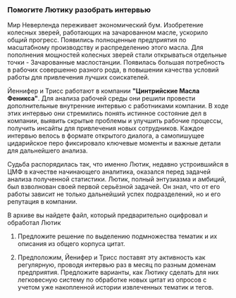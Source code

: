 
### Помогите Лютику разобрать интервью

Мир Неверленда переживает экономический бум. Изобретение колесных зверей, работающих на зачарованном масле, ускорило общий прогресс. 
Появились полноценные  предприятия по масштабному производству и распределению этого масла.
Для пополнения мощностей колесных зверей стали открываться отдельные точки - Зачарованные маслостанции.
Появилась большая потребность в рабочих совершенно разного рода, в повышении качества условий работы для привлечения лучших соискателей. 

Йеннифер и Трисс работают в компании __"Цинтрийские Масла Феникса"__. 
Для анализа рабочей среды они решили провести дополнительные внутренние интервью с работниками компании.
В ходе этих интервью они стремились понять истинное состояние дел в компании, 
выявить скрытые проблемы и улучшить рабочие процессы, получить инсайты для привлечения новых сотрудников. 
Каждое интервью велось в формате открытого диалога, а самопишущее цидарийское перо 
фиксировало ключевые моменты и важные детали для дальнейшего анализа.


Судьба распорядилась так, что именно Лютик, недавно устроившийся в ЦМФ 
в качестве начинающего аналитика, оказался перед задачей анализа полученной статистики. 
Лютик, полный энтузиазма и амбиций, был взволнован своей первой серьёзной задачей. 
Он знал, что от его работы зависит не только дальнейший успех подразделений, но и его репутация в компании.


В архиве вы найдете файл, который предварительно оцифровал и обработал Лютик

1. Предложите решение по выделению подмножества тематик и их описания из общего корпуса цитат.

3. Предположим, Йенифер и Трисс поставят эту активность как регулярную, проводя интервью раз в месяц по разным доменам предприятия.
Предложите варианты, как Лютику сделать для них легковесную систему по обработке новых цитат из опросов с учетом уже накопленной истории извлеченных тематик и тегов.
